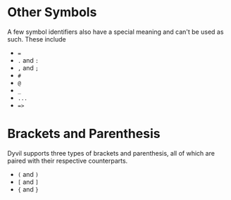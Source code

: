 # Other Symbols

A few symbol identifiers also have a special meaning and can't be used as such. These include

- `=`
- `.` and `:`
- `,` and `;`
- `#`
- `@`
- `_`
- `...`
- `=>`

# Brackets and Parenthesis

Dyvil supports three types of brackets and parenthesis, all of which are paired with their respective counterparts.

- `(` and `)`
- `[` and `]`
- `{` and `}`